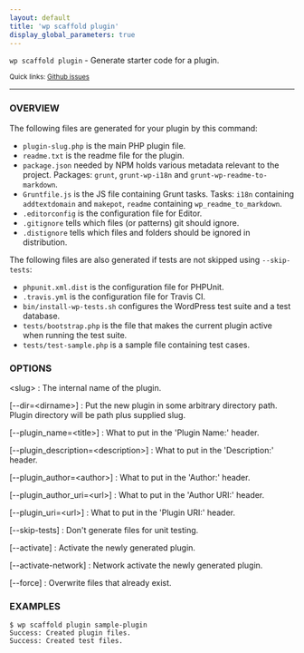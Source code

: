 ```yaml
---
layout: default
title: 'wp scaffold plugin'
display_global_parameters: true
---
```


`wp scaffold plugin` - Generate starter code for a plugin.

<small>Quick links: <a href="https://github.com/wp-cli/wp-cli/issues?q=is%3Aopen+label%3Acommand%3Ascaffold-plugin+sort%3Aupdated-desc">Github issues</a></small>

<hr />

### OVERVIEW

The following files are generated for your plugin by this command:

* `plugin-slug.php` is the main PHP plugin file.
* `readme.txt` is the readme file for the plugin.
* `package.json` needed by NPM holds various metadata relevant to the project. Packages: `grunt`, `grunt-wp-i18n` and `grunt-wp-readme-to-markdown`.
* `Gruntfile.js` is the JS file containing Grunt tasks. Tasks: `i18n` containing `addtextdomain` and `makepot`, `readme` containing `wp_readme_to_markdown`.
* `.editorconfig` is the configuration file for Editor.
* `.gitignore` tells which files (or patterns) git should ignore.
* `.distignore` tells which files and folders should be ignored in distribution.

The following files are also generated if tests are not skipped using `--skip-tests`:

* `phpunit.xml.dist` is the configuration file for PHPUnit.
* `.travis.yml` is the configuration file for Travis CI.
* `bin/install-wp-tests.sh` configures the WordPress test suite and a test database.
* `tests/bootstrap.php` is the file that makes the current plugin active when running the test suite.
* `tests/test-sample.php` is a sample file containing test cases.

### OPTIONS

&lt;slug&gt;
: The internal name of the plugin.

[\--dir=&lt;dirname&gt;]
: Put the new plugin in some arbitrary directory path. Plugin directory will be path plus supplied slug.

[\--plugin_name=&lt;title&gt;]
: What to put in the 'Plugin Name:' header.

[\--plugin_description=&lt;description&gt;]
: What to put in the 'Description:' header.

[\--plugin_author=&lt;author&gt;]
: What to put in the 'Author:' header.

[\--plugin_author_uri=&lt;url&gt;]
: What to put in the 'Author URI:' header.

[\--plugin_uri=&lt;url&gt;]
: What to put in the 'Plugin URI:' header.

[\--skip-tests]
: Don't generate files for unit testing.

[\--activate]
: Activate the newly generated plugin.

[\--activate-network]
: Network activate the newly generated plugin.

[\--force]
: Overwrite files that already exist.

### EXAMPLES

    $ wp scaffold plugin sample-plugin
    Success: Created plugin files.
    Success: Created test files.



